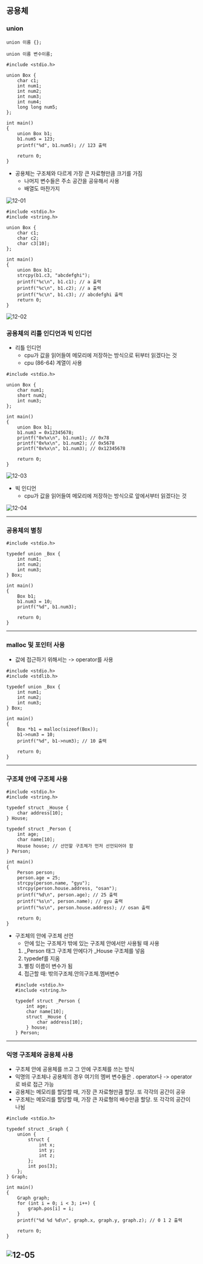 ## 공용체
### union
   ```
   union 이름 {};
   ```
   ```
   union 이름 변수이름;
   ```
   ```
   #include <stdio.h>
   
   union Box {
       char c1;
       int num1;
       int num2;
       int num3;
       int num4;
       long long num5;
   };
   
   int main()
   {
       union Box b1;
       b1.num5 = 123;
       printf("%d", b1.num5); // 123 출력
 
       return 0;
   }
   ```
   - 공용체는 구조체와 다르게 가장 큰 자료형만큼 크기를 가짐   
      - 나머지 변수들은 주소 공간을 공유해서 사용   
      - 배열도 마찬가지   
      
   ![12-01](https://github.com/Jeongsiwook/C/blob/master/img/12-01.jpg?raw=true)   
   
   ```
   #include <stdio.h>
   #include <string.h>
   
   union Box {
       char c1;
       char c2;
       char c3[10];
   };
   
   int main()
   {
       union Box b1;
       strcpy(b1.c3, "abcdefghi");
       printf("%c\n", b1.c1); // a 출력
       printf("%c\n", b1.c2); // a 출력
       printf("%c\n", b1.c3); // abcdefghi 출력
       return 0;
   }
   ```
   
   ![12-02](https://github.com/Jeongsiwook/C/blob/master/img/12-02.jpg?raw=true)   
   
### 공용체의 리틀 인디언과 빅 인디언
   - 리틀 인디언
      - cpu가 값을 읽어들여 메모리에 저장하는 방식으로 뒤부터 읽겠다는 것
      - cpu (86-64) 계열이 사용
   ```
   #include <stdio.h>
   
   union Box {
       char num1;
       short num2;
       int num3;
   };
   
   int main()
   {
       union Box b1;
       b1.num3 = 0x12345678;
       printf("0x%x\n", b1.num1); // 0x78
       printf("0x%x\n", b1.num2); // 0x5678
       printf("0x%x\n", b1.num3); // 0x12345678
       
       return 0;
   }
   ```
   
   ![12-03](https://github.com/Jeongsiwook/C/blob/master/img/12-03.jpg?raw=true)   
   
   - 빅 인디언
      - cpu가 값을 읽어들여 메모리에 저장하는 방식으로 앞에서부터 읽겠다는 것
      
   ![12-04](https://github.com/Jeongsiwook/C/blob/master/img/12-04.jpg?raw=true)   
   
---

### 공용체의 별칭
   ```
   #include <stdio.h>
   
   typedef union _Box {
       int num1;
       int num2;
       int num3;
   } Box;
   
   int main()
   {
       Box b1;
       b1.num3 = 10;
       printf("%d", b1.num3);
       
       return 0;
   }
   ```
---

### malloc 및 포인터 사용
   - 값에 접근하기 위해서는 -> operator를 사용
   ```
   #include <stdio.h>
   #include <stdlib.h>
   
   typedef union _Box {
       int num1;
       int num2;
       int num3;
   } Box;
   
   int main()
   {
       Box *b1 = malloc(sizeof(Box));
       b1->num3 = 10;
       printf("%d", b1->num3); // 10 출력
       
       return 0;
   }
   ```
---

### 구조체 안에 구조체 사용
   ```
   #include <stdio.h>
   #include <string.h>
   
   typedef struct _House {
       char address[10];
   } House;
   
   typedef struct _Person {
       int age;
       char name[10];
       House house; // 선언할 구조체가 먼저 선언되어야 함
   } Person;
   
   int main()
   {
       Person person;
       person.age = 25;
       strcpy(person.name, "gyu");
       strcpy(person.house.address, "osan");
       printf("%d\n", person.age); // 25 출력
       printf("%s\n", person.name); // gyu 출력
       printf("%s\n", person.house.address); // osan 출력
       
       return 0;
   }
   ```
   
   - 구조체의 안에 구조체 선언
      - 안에 있는 구조체가 밖에 있는 구조체 안에서만 사용될 때 사용
      1. _Person 태그 구조체 안에다가 _House 구조체를 넣음
      2. typedef를 지움
      3. 별칭 이름이 변수가 됨
      4. 접근할 때: 밖의구조체.안의구조체.멤버변수
      ```
      #include <stdio.h>
      #include <string.h>
      
      typedef struct _Person {
          int age;
          char name[10];
          struct _House {
              char address[10];
          } house;
      } Person;
      ```
---

### 익명 구조체와 공용체 사용
   - 구조체 안에 공용체를 쓰고 그 안에 구조체를 쓰는 방식
   - 익명의 구조체나 공용체의 경우 여기의 멤버 변수들은 . operator나 -> operator로 바로 접근 가능
   - 공용체는 메모리를 할당할 때, 가장 큰 자료형만큼 할당. 또 각각의 공간이 공유
   - 구조체는 메모리를 할당할 때, 가장 큰 자료형의 배수만큼 할당. 또 각각의 공간이 나뉨
   ```
   #include <stdio.h>
   
   typedef struct _Graph {
       union {
           struct {
               int x;
               int y;
               int z;
           };
           int pos[3];
       };
   } Graph;
   
   int main()
   {
       Graph graph;
       for (int i = 0; i < 3; i++) {
           graph.pos[i] = i;
       }
       printf("%d %d %d\n", graph.x, graph.y, graph.z); // 0 1 2 출력
       
       return 0;
   }
   ```
   
   ![12-05](https://github.com/Jeongsiwook/C/blob/master/img/12-05.jpg?raw=true)    
---
